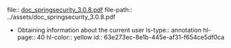 file:: [doc_springsecurity_3.0.8.pdf](../assets/doc_springsecurity_3.0.8.pdf)
file-path:: ../assets/doc_springsecurity_3.0.8.pdf
- Obtaining information about the current user
  ls-type:: annotation
  hl-page:: 40
  hl-color:: yellow
  id:: 63e273ec-8e1b-445e-af31-f654ce5df0ca